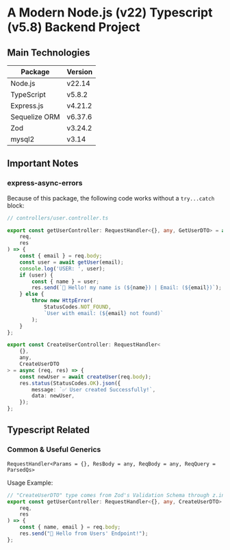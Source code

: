 # A Modern Node.js (v22) Typescript (v5.8) Backend Project

## Main Technologies

| Package       | Version |
| ------------- | ------- |
| Node.js       | v22.14  |
| TypeScript    | v5.8.2  |
| Express.js    | v4.21.2 |
| Sequelize ORM | v6.37.6 |
| Zod           | v3.24.2 |
| mysql2        | v3.14   |

## Important Notes

### express-async-errors

Because of this package, the following code works without a `try...catch` block:

```ts
// controllers/user.controller.ts

export const getUserController: RequestHandler<{}, any, GetUserDTO> = async (
    req,
    res
) => {
    const { email } = req.body;
    const user = await getUser(email);
    console.log('USER: ', user);
    if (user) {
        const { name } = user;
        res.send(`👋 Hello! my name is (${name}) | Email: (${email})`);
    } else {
        throw new HttpError(
            StatusCodes.NOT_FOUND,
            `User with email: (${email} not found)`
        );
    }
};

export const CreateUserController: RequestHandler<
    {},
    any,
    CreateUserDTO
> = async (req, res) => {
    const newUser = await createUser(req.body);
    res.status(StatusCodes.OK).json({
        message: `✅ User created Successfully!`,
        data: newUser,
    });
};
```

## Typescript Related

### Common & Useful Generics

`RequestHandler<Params = {}, ResBody = any, ReqBody = any, ReqQuery = ParsedQs>`

Usage Example:

```ts
// "CreateUserDTO" type comes from Zod's Validation Schema through z.infer
export const getUserController: RequestHandler<{}, any, CreateUserDTO> = (
    req,
    res
) => {
    const { name, email } = req.body;
    res.send("👋 Hello from Users' Endpoint!");
};
```
